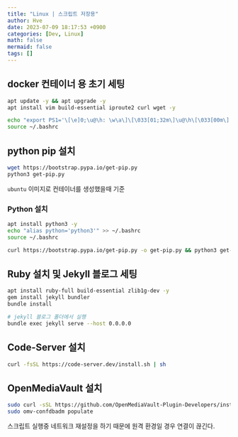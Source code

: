 ```yaml
---
title: "Linux | 스크립트 저장용"
author: Hve
date: 2023-07-09 18:17:53 +0900
categories: [Dev, Linux]
math: false
mermaid: false
tags: []
---
```


## docker 컨테이너 용 초기 세팅

```bash
apt update -y && apt upgrade -y
apt install vim build-essential iproute2 curl wget -y

echo "export PS1='\[\e]0;\u@\h: \w\a\]\[\033[01;32m\]\u@\h\[\033[00m\]:\[\033[01;34m\]\w$\[\033[00m\] '" >> ~/.bashrc
source ~/.bashrc
```

## python pip 설치
```bash
wget https://bootstrap.pypa.io/get-pip.py
python3 get-pip.py
```

`ubuntu` 이미지로 컨테이너를 생성했을때 기준

### Python 설치

```bash
apt install python3 -y
echo "alias python='python3'" >> ~/.bashrc
source ~/.bashrc

curl https://bootstrap.pypa.io/get-pip.py -o get-pip.py && python3 get-pip.py
```

## Ruby 설치 및 Jekyll 블로그 세팅

```bash
apt install ruby-full build-essential zlib1g-dev -y
gem install jekyll bundler
bundle install
```

```bash
# jekyll 블로그 폴더에서 실행
bundle exec jekyll serve --host 0.0.0.0
```

## Code-Server 설치

```bash
curl -fsSL https://code-server.dev/install.sh | sh
```

## OpenMediaVault 설치

```bash
sudo curl -sSL https://github.com/OpenMediaVault-Plugin-Developers/installScript/raw/master/install | sudo bash
sudo omv-confdbadm populate
```

스크립트 실행중 네트워크 재설정을 하기 때문에 원격 환경일 경우 연결이 끊긴다.